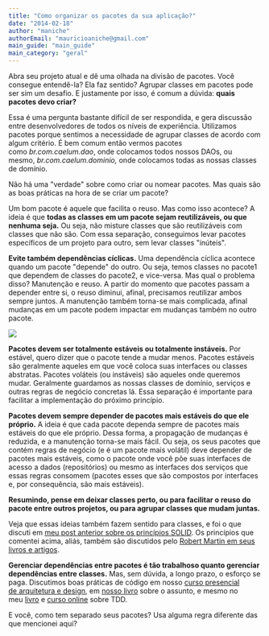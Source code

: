 ```yaml
---
title: "Como organizar os pacotes da sua aplicação?"
date: "2014-02-18"
author: "maniche"
authorEmail: "mauricioaniche@gmail.com"
main_guide: "main_guide"
main_category: "geral"
---
```


Abra seu projeto atual e dê uma olhada na divisão de pacotes. Você consegue entendê-la? Ela faz sentido? Agrupar classes em pacotes pode ser sim um desafio. E justamente por isso, é comum a dúvida: **quais pacotes devo criar?**

Essa é uma pergunta bastante difícil de ser respondida, e gera discussão entre desenvolvedores de todos os níveis de experiência. Utilizamos pacotes porque sentimos a necessidade de agrupar classes de acordo com algum critério. É bem comum então vermos pacotes como _br.com.caelum.dao_, onde colocamos todos nossos DAOs, ou mesmo, _br.com.caelum.dominio,_ onde colocamos todas as nossas classes de domínio.

Não há uma "verdade" sobre como criar ou nomear pacotes. Mas quais são as boas práticas na hora de se criar um pacote?

Um bom pacote é aquele que facilita o reuso. Mas como isso acontece? A ideia é que **todas as classes em um pacote sejam reutilizáveis, ou que nenhuma seja.** Ou seja, não misture classes que são reutilizáveis com classes que não são. Com essa separação, conseguimos levar pacotes específicos de um projeto para outro, sem levar classes "inúteis".

**Evite também dependências cíclicas.** Uma dependência cíclica acontece quando um pacote "depende" do outro. Ou seja, temos classes no pacote1 que dependem de classes do pacote2, e vice-versa. Mas qual o problema disso? Manutenção e reuso. A partir do momento que pacotes passam a depender entre si, o reuso diminui, afinal, precisamos reutilizar ambos sempre juntos. A manutenção também torna-se mais complicada, afinal mudanças em um pacote podem impactar em mudanças também no outro pacote.

![](http://s3.amazonaws.com/caelum-online-public/blog/dependencia-ciclica.png)

**Pacotes devem ser totalmente estáveis ou totalmente instáveis.** Por estável, quero dizer que o pacote tende a mudar menos. Pacotes estáveis são geralmente aqueles em que você coloca suas interfaces ou classes abstratas. Pacotes voláteis (ou instáveis) são aqueles onde queremos mudar. Geralmente guardamos as nossas classes de domínio, serviços e outras regras de negócio concretas lá. Essa separação é importante para facilitar a implementação do próximo princípio.

**Pacotes devem sempre depender de pacotes mais estáveis do que ele próprio.** A ideia é que cada pacote dependa sempre de pacotes mais estáveis do que ele próprio. Dessa forma, a propagação de mudanças é reduzida, e a manutenção torna-se mais fácil. Ou seja, os seus pacotes que contém regras de negócio (e é um pacote mais volátil) deve depender de pacotes mais estáveis, como o pacote onde você põe suas interfaces de acesso a dados (repositórios) ou mesmo as interfaces dos serviços que essas regras consomem (pacotes esses que são compostos por interfaces e, por consequência, são mais estáveis).

**Resumindo, pense em deixar classes perto, ou para facilitar o reuso do pacote entre outros projetos, ou para agrupar classes que mudam juntas.**

Veja que essas ideias também fazem sentido para classes, e foi o que discuti em [meu post anterior sobre os princípios SOLID](https://blog.caelum.com.br/principios-do-codigo-solido-na-orientacao-a-objetos/). Os princípios que comentei acima, aliás, também são discutidos pelo [Robert Martin em seus livros e artigos](http://www.objectmentor.com/resources/articles/granularity.pdf#6).

**Gerenciar dependências entre pacotes é tão trabalhoso quanto gerenciar dependências entre classes.** Mas, sem dúvida, a longo prazo, o esforço se paga. Discutimos boas práticas de código em nosso [curso presencial de arquitetura e design](http://www.caelum.com.br/curso-arquitetura-java/), em [nosso livro](http://www.casadocodigo.com.br/products/livro-arquitetura-java) sobre o assunto, e mesmo no meu [livro](http://www.tddnomundoreal.com.br) e [curso online](http://www.alura.com.br/cursos-online-agile/tdd) sobre TDD.

E você, como tem separado seus pacotes? Usa alguma regra diferente das que mencionei aqui?
